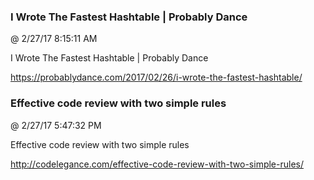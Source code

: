 ﻿

### I Wrote The Fastest Hashtable | Probably Dance
@ 2/27/17 8:15:11 AM

I Wrote The Fastest Hashtable | Probably Dance


https://probablydance.com/2017/02/26/i-wrote-the-fastest-hashtable/



### Effective code review with two simple rules
@ 2/27/17 5:47:32 PM

Effective code review with two simple rules


http://codelegance.com/effective-code-review-with-two-simple-rules/

